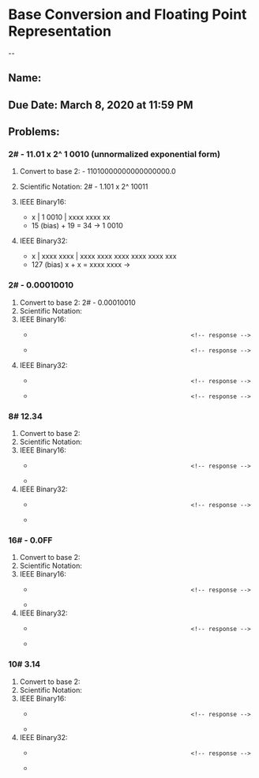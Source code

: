 # Base Conversion and Floating Point Representation
--
## Name:                                 <!-- response -->
## Due Date: March 8, 2020 at 11:59 PM

## Problems:

### 2# - 11.01 x 2^ 1 0010  (unnormalized exponential form)

  1. Convert to base 2: - 11010000000000000000.0        <!-- response -->
  1. Scientific Notation: 2# - 1.101 x 2^ 10011         <!-- response -->
  1. IEEE Binary16: 
     * x | 1 0010 | xxxx xxxx xx                        <!-- response -->
     * 15 (bias) + 19 = 34 -> 1 0010 

  1. IEEE Binary32:
     * x | xxxx xxxx | xxxx xxxx xxxx xxxx xxxx xxx     <!-- response -->
     * 127 (bias)  x + x = xxxx xxxx ->                 <!-- response -->


### 2# - 0.00010010 

  1. Convert to base 2: 2# - 0.00010010                 <!-- response -->
  1. Scientific Notation:                               <!-- response -->
  1. IEEE Binary16:
     *                                                  <!-- response -->
     *                                                  <!-- response -->
  1. IEEE Binary32:
     *                                                  <!-- response -->
     *                                                  <!-- response -->


### 8#  12.34
  1. Convert to base 2:                                 <!-- response -->
  1. Scientific Notation:                               <!-- response -->
  1. IEEE Binary16:
     *                                                  <!-- response -->
     *
  1. IEEE Binary32:
     *                                                  <!-- response -->
     *

### 16# - 0.0FF
  1. Convert to base 2:                                 <!-- response -->
  1. Scientific Notation:                               <!-- response -->
  1. IEEE Binary16:
     *                                                  <!-- response -->
     *
  1. IEEE Binary32:
     *                                                  <!-- response -->
     *


### 10# 3.14
  1. Convert to base 2:                                 <!-- response -->
  1. Scientific Notation:                               <!-- response -->
  1. IEEE Binary16:
     *                                                  <!-- response -->
     *
  1. IEEE Binary32:
     *                                                  <!-- response -->
     *
